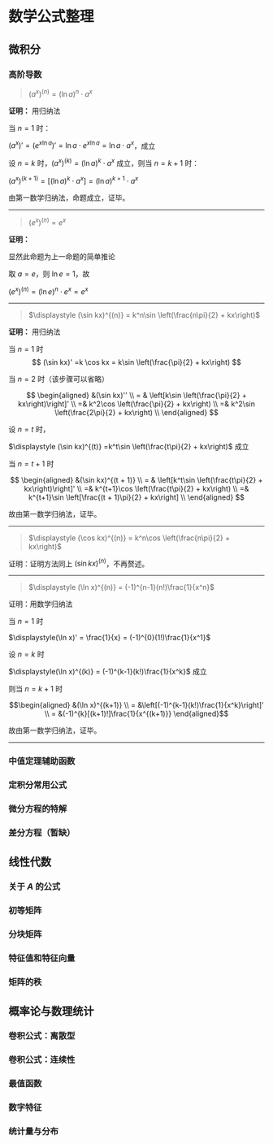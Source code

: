 # 数学公式整理

[annotation]: <id> (2803d4d0-a64b-411f-ad15-ed80740ffea2)
[annotation]: <status> (public)
[annotation]: <create_time> (2020-12-02 00:12:52)
[annotation]: <category> (数学理论)
[annotation]: <tags> (微积分|线性代数|统计学)
[annotation]: <comments> (false)
[annotation]: <url> (http://blog.ccyg.studio/article/2803d4d0-a64b-411f-ad15-ed80740ffea2)

<input class='mathjax align' value='left' type='hidden'/>

## 微积分

### 高阶导数

> $(a^x)^{(n)} = (\ln a)^n\cdot a^x$

**证明：** 用归纳法

当 $n = 1$ 时：

$(a^x)' = (e^{x\ln a})' = \ln a \cdot e^{x\ln a} = \ln a \cdot a^x$，成立

设 $n = k$ 时，$(a^x)^{(k)} = (\ln a)^k\cdot a^x$ 成立，则当 $n = k + 1$ 时：

$(a^x)^{(k+1)} = [(\ln a)^k\cdot a^x] = (\ln a)^{k+1}\cdot a^x$

由第一数学归纳法，命题成立，证毕。

----

> $(e^x)^{(n)} = e^x$

**证明：**

显然此命题为上一命题的简单推论

取 $a = e$，则 $\ln e = 1$，故 

$(e^x)^{(n)} = (\ln e)^n\cdot e^x = e^x$

---

> $\displaystyle (\sin kx)^{(n)} = k^n\sin \left(\frac{n\pi}{2} + kx\right)$

**证明：** 用归纳法

当 $n = 1$ 时
$$
(\sin kx)' =k \cos kx = k\sin \left(\frac{\pi}{2} + kx\right)
$$

当 $n = 2$ 时（该步骤可以省略）

$$
\begin{aligned}
&(\sin kx)'' \\
= & \left[k\sin \left(\frac{\pi}{2} + kx\right)\right]' \\
=& k^2\cos \left(\frac{\pi}{2} + kx\right) \\
=& k^2\sin \left(\frac{2\pi}{2} + kx\right) \\
\end{aligned}
$$

设 $n = t$ 时，

$\displaystyle (\sin kx)^{(t)} =k^t\sin \left(\frac{t\pi}{2} + kx\right)$ 成立

当 $n = t + 1$ 时

$$
\begin{aligned}
&(\sin kx)^{(t + 1)} \\
= & \left[k^t\sin \left(\frac{t\pi}{2} + kx\right)\right]' \\
=& k^{t+1}\cos \left(\frac{t\pi}{2} + kx\right) \\
=& k^{t+1}\sin \left[\frac{(t + 1)\pi}{2} + kx\right] \\
\end{aligned}
$$

故由第一数学归纳法，证毕。

---

> $\displaystyle (\cos kx)^{(n)} = k^n\cos \left(\frac{n\pi}{2} + kx\right)$

证明：证明方法同上 $(\sin kx)^{(n)}$，不再赘述。

----

> $\displaystyle (\ln x)^{(n)} = (-1)^{n-1}(n!)\frac{1}{x^n}$

证明：用数学归纳法

当 $n = 1$ 时

$\displaystyle(\ln x)' = \frac{1}{x} = (-1)^{0}(1!)\frac{1}{x^1}$

设 $n = k$ 时

$\displaystyle(\ln x)^{(k)} = (-1)^{k-1}(k!)\frac{1}{x^k}$ 成立

则当 $n = k + 1$ 时

$$\begin{aligned}
&(\ln x)^{(k+1)} \\
= &\left[(-1)^{k-1}(k!)\frac{1}{x^k}\right]' \\
= &(-1)^{k}[(k+1)!]\frac{1}{x^{(k+1)}}
\end{aligned}$$

故由第一数学归纳法，证毕。

---

### 中值定理辅助函数

### 定积分常用公式

### 微分方程的特解

### 差分方程（暂缺）

## 线性代数

### 关于 $A$ 的公式

### 初等矩阵

### 分块矩阵

### 特征值和特征向量

### 矩阵的秩

## 概率论与数理统计

### 卷积公式：离散型

### 卷积公式：连续性

### 最值函数

### 数字特征

### 统计量与分布
